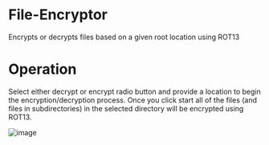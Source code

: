 # File-Encryptor
Encrypts or decrypts files based on a given root location using ROT13

# Operation
Select either decrypt or encrypt radio button and provide a location to begin the encryption/decryption process. Once you click start all of the files (and files in subdirectories) in the selected directory will be encrypted using ROT13. 

![image](https://github.com/Francesco-Calabrese/File-Encryptor/assets/96243400/58fa657f-a555-4dfb-8e9b-cf60da1ff28a)

